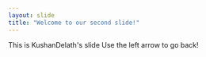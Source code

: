 ```yaml
---
layout: slide
title: "Welcome to our second slide!"
---
```

This is KushanDelath's slide
Use the left arrow to go back!